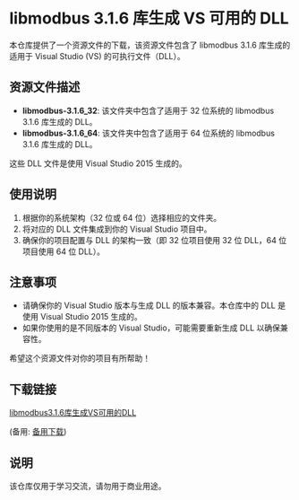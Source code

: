 # libmodbus 3.1.6 库生成 VS 可用的 DLL

本仓库提供了一个资源文件的下载，该资源文件包含了 libmodbus 3.1.6 库生成的适用于 Visual Studio (VS) 的可执行文件（DLL）。

## 资源文件描述

- **libmodbus-3.1.6_32**: 该文件夹中包含了适用于 32 位系统的 libmodbus 3.1.6 库生成的 DLL。
- **libmodbus-3.1.6_64**: 该文件夹中包含了适用于 64 位系统的 libmodbus 3.1.6 库生成的 DLL。

这些 DLL 文件是使用 Visual Studio 2015 生成的。

## 使用说明

1. 根据你的系统架构（32 位或 64 位）选择相应的文件夹。
2. 将对应的 DLL 文件集成到你的 Visual Studio 项目中。
3. 确保你的项目配置与 DLL 的架构一致（即 32 位项目使用 32 位 DLL，64 位项目使用 64 位 DLL）。

## 注意事项

- 请确保你的 Visual Studio 版本与生成 DLL 的版本兼容。本仓库中的 DLL 是使用 Visual Studio 2015 生成的。
- 如果你使用的是不同版本的 Visual Studio，可能需要重新生成 DLL 以确保兼容性。

希望这个资源文件对你的项目有所帮助！

## 下载链接
[libmodbus3.1.6库生成VS可用的DLL](https://pan.quark.cn/s/271f9be02e30) 

(备用: [备用下载](https://pan.baidu.com/s/1_mH8Cd-j3Z7FxcyU-0bkBQ?pwd=1234))

## 说明

该仓库仅用于学习交流，请勿用于商业用途。

